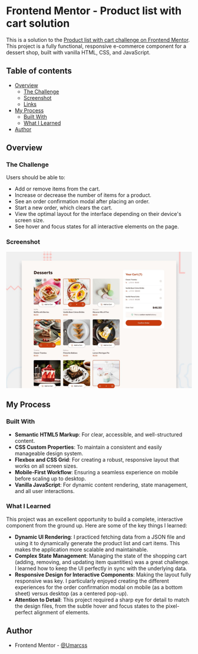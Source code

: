 # Frontend Mentor - Product list with cart solution

This is a solution to the [Product list with cart challenge on Frontend Mentor](https://www.frontendmentor.io/challenges/product-list-with-cart-5MmqLVAp_d). This project is a fully functional, responsive e-commerce component for a dessert shop, built with vanilla HTML, CSS, and JavaScript.

## Table of contents

- [Overview](#overview)
  - [The Challenge](#the-challenge)
  - [Screenshot](#screenshot)
  - [Links](#links)
- [My Process](#my-process)
  - [Built With](#built-with)
  - [What I Learned](#what-i-learned)
- [Author](#author)

## Overview

### The Challenge

Users should be able to:

- Add or remove items from the cart.
- Increase or decrease the number of items for a product.
- See an order confirmation modal after placing an order.
- Start a new order, which clears the cart.
- View the optimal layout for the interface depending on their device's screen size.
- See hover and focus states for all interactive elements on the page.

### Screenshot

![](./assets/images/preview.jpg)

## My Process

### Built With

- **Semantic HTML5 Markup**: For clear, accessible, and well-structured content.
- **CSS Custom Properties**: To maintain a consistent and easily manageable design system.
- **Flexbox and CSS Grid**: For creating a robust, responsive layout that works on all screen sizes.
- **Mobile-First Workflow**: Ensuring a seamless experience on mobile before scaling up to desktop.
- **Vanilla JavaScript**: For dynamic content rendering, state management, and all user interactions.

### What I Learned

This project was an excellent opportunity to build a complete, interactive component from the ground up. Here are some of the key things I learned:

- **Dynamic UI Rendering**: I practiced fetching data from a JSON file and using it to dynamically generate the product list and cart items. This makes the application more scalable and maintainable.
- **Complex State Management**: Managing the state of the shopping cart (adding, removing, and updating item quantities) was a great challenge. I learned how to keep the UI perfectly in sync with the underlying data.
- **Responsive Design for Interactive Components**: Making the layout fully responsive was key. I particularly enjoyed creating the different experiences for the order confirmation modal on mobile (as a bottom sheet) versus desktop (as a centered pop-up).
- **Attention to Detail**: This project required a sharp eye for detail to match the design files, from the subtle hover and focus states to the pixel-perfect alignment of elements.

## Author

- Frontend Mentor - [@Umarcss](https://www.frontendmentor.io/profile/Umarcss)
